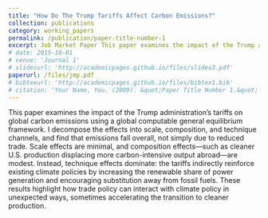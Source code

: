 ```yaml
---
title: "How Do The Trump Tariffs Affect Carbon Emissions?" 
collection: publications 
category: working_papers 
permalink: /publication/paper-title-number-1 
excerpt: Job Market Paper This paper examines the impact of the Trump administration’s tariffs on global carbon emissions using a global computable general equilibrium framework. I find that emissions decline overall, not primarily from reduced trade, but through technique effects that raise the renewable share of power generation and encourage substitution away from fossil fuels. The results show that trade policy can interact with climate policy in unexpected ways, at times accelerating the shift to cleaner production. 
# date: 2015-10-01 
# venue: 'Journal 1' 
# slidesurl: 'http://academicpages.github.io/files/slides3.pdf' 
paperurl: /files/jmp.pdf 
# bibtexurl: 'http://academicpages.github.io/files/bibtex1.bib' 
# citation: 'Your Name, You. (2009). &quot;Paper Title Number 1.&quot; <i>Journal 1</i>. 1(1).' # citation: 'Your Name, You. (2015). &quot;Paper Title Number 3.&quot; <i>Journal 1</i>. 1(3).' 
--- 
```

This paper examines the impact of the Trump administration’s tariffs on global carbon emissions using a global computable general equilibrium framework. I decompose the effects into scale, composition, and technique channels, and find that emissions fall overall, not simply due to reduced trade. Scale effects are minimal, and composition effects—such as cleaner U.S. production displacing more carbon-intensive output abroad—are modest. Instead, technique effects dominate: the tariffs indirectly reinforce existing climate policies by increasing the renewable share of power generation and encouraging substitution away from fossil fuels. These results highlight how trade policy can interact with climate policy in unexpected ways, sometimes accelerating the transition to cleaner production.